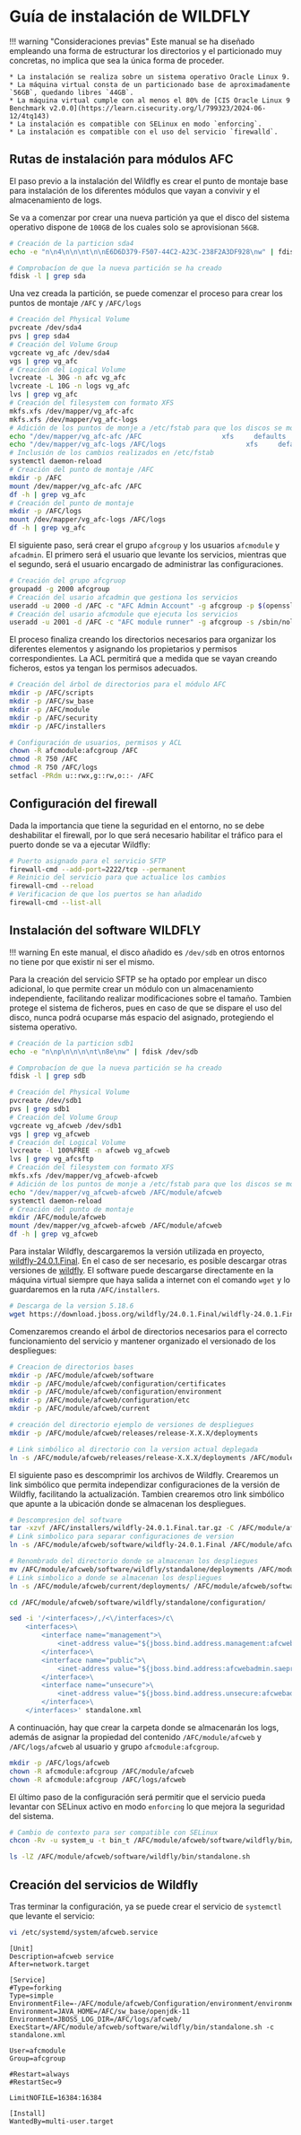 # Guía de instalación de WILDFLY

!!! warning "Consideraciones previas"
    Este manual se ha diseñado empleando una forma de estructurar los directorios y el particionado muy concretas, no implica que sea la única forma de proceder.

    * La instalación se realiza sobre un sistema operativo Oracle Linux 9.
    * La máquina virtual consta de un particionado base de aproximadamente `56GB`, quedando libres `44GB`.
    * La máquina virtual cumple con al menos el 80% de [CIS Oracle Linux 9 Benchmark v2.0.0](https://learn.cisecurity.org/l/799323/2024-06-12/4tq143)
    * La instalación es compatible con SELinux en modo `enforcing`.
    * La instalación es compatible con el uso del servicio `firewalld`.

## Rutas de instalación para módulos AFC

El paso previo a la instalación del Wildfly es crear el punto de montaje base para instalación de los diferentes módulos que vayan a convivir y el almacenamiento de logs.

Se va a comenzar por crear una nueva partición ya que el disco del sistema operativo dispone de `100GB` de los cuales solo se aprovisionan `56GB`.

``` bash
# Creación de la particion sda4
echo -e "n\n4\n\n\nt\n\nE6D6D379-F507-44C2-A23C-238F2A3DF928\nw" | fdisk /dev/sda

# Comprobacíon de que la nueva partición se ha creado
fdisk -l | grep sda
```

Una vez creada la partición, se puede comenzar el proceso para crear los puntos de montaje `/AFC` y `/AFC/logs`

``` bash
# Creación del Physical Volume
pvcreate /dev/sda4
pvs | grep sda4
# Creación del Volume Group
vgcreate vg_afc /dev/sda4 
vgs | grep vg_afc
# Creación del Logical Volume
lvcreate -L 30G -n afc vg_afc
lvcreate -L 10G -n logs vg_afc
lvs | grep vg_afc
# Creación del filesystem con formato XFS
mkfs.xfs /dev/mapper/vg_afc-afc
mkfs.xfs /dev/mapper/vg_afc-logs
# Adición de los puntos de monje a /etc/fstab para que los discos se monten tras levantar la VM
echo "/dev/mapper/vg_afc-afc /AFC                    xfs     defaults        0 0" >> /etc/fstab
echo "/dev/mapper/vg_afc-logs /AFC/logs                    xfs     defaults        0 0" >> /etc/fstab
# Inclusión de los cambios realizados en /etc/fstab
systemctl daemon-reload
# Creación del punto de montaje /AFC 
mkdir -p /AFC
mount /dev/mapper/vg_afc-afc /AFC
df -h | grep vg_afc
# Creación del punto de montaje
mkdir -p /AFC/logs
mount /dev/mapper/vg_afc-logs /AFC/logs
df -h | grep vg_afc
```

El siguiente paso, será crear el grupo `afcgroup` y los usuarios `afcmodule` y `afcadmin`. El primero será el usuario que levante los servicios, mientras que el segundo, será el usuario encargado de administrar las configuraciones.

``` bash
# Creación del grupo afcgruop
groupadd -g 2000 afcgroup
# Creación del usario afcadmin que gestiona los servicios
useradd -u 2000 -d /AFC -c "AFC Admin Account" -g afcgroup -p $(openssl passwd -1 MMNUTXvCIm3@DCpjsrVg) afcadmin
# Creación del usario afcmodule que ejecuta los servicios
useradd -u 2001 -d /AFC -c "AFC module runner" -g afcgroup -s /sbin/nologin afcmodule
```

El proceso finaliza creando los directorios necesarios para organizar los diferentes elementos y asignando los propietarios y permisos correspondientes. La ACL permitirá que a medida que se vayan creando ficheros, estos ya tengan los permisos adecuados.

``` bash
# Creación del árbol de directorios para el módulo AFC
mkdir -p /AFC/scripts
mkdir -p /AFC/sw_base
mkdir -p /AFC/module
mkdir -p /AFC/security
mkdir -p /AFC/installers

# Configuración de usuarios, permisos y ACL
chown -R afcmodule:afcgroup /AFC
chmod -R 750 /AFC
chmod -R 750 /AFC/logs
setfacl -PRdm u::rwx,g::rw,o::- /AFC
```

## Configuración del firewall

Dada la importancia que tiene la seguridad en el entorno, no se debe deshabilitar el firewall, por lo que será necesario habilitar el tráfico para el puerto donde se va a ejecutar Wildfly:

``` bash
# Puerto asignado para el servicio SFTP
firewall-cmd --add-port=2222/tcp --permanent
# Reinicio del servicio para que actualice los cambios
firewall-cmd --reload
# Verificacion de que los puertos se han añadido
firewall-cmd --list-all
```

## Instalación del software WILDFLY

!!! warning 
    En este manual, el disco añadido es `/dev/sdb` en otros entornos no tiene por que existir ni ser el mismo.

Para la creación del servicio SFTP se ha optado por emplear un disco adicional, lo que permite crear un módulo con un almacenamiento independiente, facilitando realizar modificaciones sobre el tamaño.
Tambien protege el sistema de ficheros, pues en caso de que se dispare el uso del disco, nunca podrá ocuparse más espacio del asignado, protegiendo el sistema operativo.

``` bash
# Creación de la particion sdb1
echo -e "n\np\n\n\n\nt\n8e\nw" | fdisk /dev/sdb

# Comprobacíon de que la nueva partición se ha creado
fdisk -l | grep sdb

# Creación del Physical Volume
pvcreate /dev/sdb1
pvs | grep sdb1
# Creación del Volume Group
vgcreate vg_afcweb /dev/sdb1
vgs | grep vg_afcweb
# Creación del Logical Volume
lvcreate -l 100%FREE -n afcweb vg_afcweb
lvs | grep vg_afcsftp
# Creación del filesystem con formato XFS
mkfs.xfs /dev/mapper/vg_afcweb-afcweb
# Adición de los puntos de monje a /etc/fstab para que los discos se monten tras levantar la VM
echo "/dev/mapper/vg_afcweb-afcweb /AFC/module/afcweb                   xfs     defaults        0 0" >>/etc/fstab
systemctl daemon-reload
# Creación del punto de montaje
mkdir /AFC/module/afcweb
mount /dev/mapper/vg_afcweb-afcweb /AFC/module/afcweb
df -h | grep vg_afcweb
```

Para instalar Wildfly, descargaremos la versión utilizada en proyecto, [wildfly-24.0.1.Final](https://download.jboss.org/wildfly/24.0.1.Final/wildfly-24.0.1.Final.tar.gz). En el caso de ser necesario, es posible descargar otras versiones de [wildfly](https://www.wildfly.org/downloads/). El software puede descargarse directamente en la máquina virtual siempre que haya salida a internet con el comando `wget` y lo guardaremos en la ruta `/AFC/installers`.

``` bash
# Descarga de la version 5.18.6
wget https://download.jboss.org/wildfly/24.0.1.Final/wildfly-24.0.1.Final.tar.gz -P /AFC/installers
```

Comenzaremos creando el árbol de directorios necesarios para el correcto funcionamiento del servicio y mantener organizado el versionado de los despliegues:

``` bash
# Creacion de directorios bases
mkdir -p /AFC/module/afcweb/software
mkdir -p /AFC/module/afcweb/configuration/certificates
mkdir -p /AFC/module/afcweb/configuration/environment
mkdir -p /AFC/module/afcweb/configuration/etc
mkdir -p /AFC/module/afcweb/current

# creación del directorio ejemplo de versiones de despliegues
mkdir -p /AFC/module/afcweb/releases/release-X.X.X/deployments

# Link simbólico al directorio con la version actual deplegada
ln -s /AFC/module/afcweb/releases/release-X.X.X/deployments /AFC/module/afcweb/current/deployments
```

El siguiente paso es descomprimir los archivos de Wildfly. Crearemos un link simbólico que permita independizar configuraciones de la versión de Wildfly, facilitando la actualización.
Tambien crearemos otro link simbólico que apunte a la ubicación donde se almacenan los despliegues.

``` bash
# Descompresion del software
tar -xzvf /AFC/installers/wildfly-24.0.1.Final.tar.gz -C /AFC/module/afcweb/software
# Link simbolico para separar configuraciones de version
ln -s /AFC/module/afcweb/software/wildfly-24.0.1.Final /AFC/module/afcweb/software/wildfly

# Renombrado del directorio donde se almacenan los despliegues
mv /AFC/module/afcweb/software/wildfly/standalone/deployments /AFC/module/afcweb/software/wildfly/standalone/deployments.orig
# Link simbolico a donde se almacenan los despliegues
ln -s /AFC/module/afcweb/current/deployments/ /AFC/module/afcweb/software/wildfly/standalone/deployments
```



``` bash
cd /AFC/module/afcweb/software/wildfly/standalone/configuration/

sed -i '/<interfaces>/,/<\/interfaces>/c\
    <interfaces>\
        <interface name="management">\
            <inet-address value="${jboss.bind.address.management:afcwebadmin.saepre.logrono.es}"/>\
        </interface>\
        <interface name="public">\
            <inet-address value="${jboss.bind.address:afcwebadmin.saepre.logrono.es}"/>\
        </interface>\
        <interface name="unsecure">\
            <inet-address value="${jboss.bind.address.unsecure:afcwebadmin.saepre.logrono.es}"/>\
        </interface>\
    </interfaces>' standalone.xml
```

A continuación, hay que crear la carpeta donde se almacenarán los logs, además de asignar la propiedad del contenido `/AFC/module/afcweb` y `/AFC/logs/afcweb` al usuario y grupo `afcmodule:afcgroup`.

``` bash
mkdir -p /AFC/logs/afcweb
chown -R afcmodule:afcgroup /AFC/module/afcweb
chown -R afcmodule:afcgroup /AFC/logs/afcweb
```

El último paso de la configuración será permitir que el servicio pueda levantar con SELinux activo en modo `enforcing` lo que mejora la seguridad del sistema.

``` bash
# Cambio de contexto para ser compatible con SELinux
chcon -Rv -u system_u -t bin_t /AFC/module/afcweb/software/wildfly/bin/standalone.sh

ls -lZ /AFC/module/afcweb/software/wildfly/bin/standalone.sh
```

## Creación del servicios de Wildfly

Tras terminar la configuración, ya se puede crear el servicio de `systemctl` que levante el servicio:

``` bash
vi /etc/systemd/system/afcweb.service
```

``` text
[Unit]
Description=afcweb service
After=network.target

[Service]
#Type=forking
Type=simple
EnvironmentFile=-/AFC/module/afcweb/Configuration/environment/environment.file
Environment=JAVA_HOME=/AFC/sw_base/openjdk-11
Environment=JBOSS_LOG_DIR=/AFC/logs/afcweb/
ExecStart=/AFC/module/afcweb/software/wildfly/bin/standalone.sh -c standalone.xml

User=afcmodule
Group=afcgroup

#Restart=always
#RestartSec=9

LimitNOFILE=16384:16384

[Install]
WantedBy=multi-user.target
```
